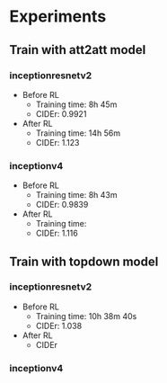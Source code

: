 # Experiments

## Train with att2att model

### inceptionresnetv2
* Before RL
  * Training time: 8h 45m
  * CIDEr: 0.9921
* After RL
  * Training time: 14h 56m
  * CIDEr: 1.123
### inceptionv4
* Before RL
  * Training time: 8h 43m
  * CIDEr: 0.9839
* After RL
  * Training time: 
  * CIDEr: 1.116
## Train with topdown model

### inceptionresnetv2
* Before RL
  * Training time: 10h 38m 40s
  * CIDEr: 1.038
* After RL
  * CIDEr 
### inceptionv4
